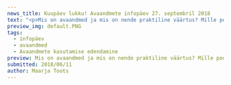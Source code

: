 ```yaml
---
news_title: Kuupäev lukku! Avaandmete infopäev 27. septembril 2018
text: "<p>Mis on avaandmed ja mis on nende praktiline väärtus? Mille poolest erinevad avaandmed ja avalikud andmed? Kas kõik avaliku sektori andmed on avaandmed? Aga kas need peaksid olema? Ja kuidas seostuvad kõige sellega veel isikuandmed?</p>\n<p>Nendele ja paljudele teistele aktuaalsetele küsimustele pakub vastuseid Tallinnas 27. septembril toimuv avaandmete infopäev. Ürituse kavas on ettekanded ekspertidelt, praktilised näited andmete avamisest ja kasutamisvõimalustest, inspireerivad edulood teistest riikidest ja avameelne mõttevahetus avaandmetega seotud väljakutsete teemal.</p>\n<pOsalema on oodatud avaliku sektori andmevaldajad ja avaandmete kasutajad ning huvilised kõigist sektoritest ja tegevusvaldkondadest!</p>\n<p>Registreerumine algab peagi, seniks jälgige <a href=\"https://www.facebook.com/events/2258219001081223/\" rel=\"nofollow\">jälgi\_lisainfot Facebookis!</a>!</p>\n<p>NB! Ootame ettepanekuid teemade ja küsimuste osas, mille kohta sooviksite infopäeval rohkem teada saada\_–\_<a href=\"http://https/github.com/okestonia/opendata-issue-tracker/issues/95\" rel=\"nofollow\">Esitage oma küsimus Githubi teemalõime!</a>.</p>\n<p><em>Avaandmete infopäev toimub projekti „Avaandmete kasutamise edendamine““ (2018-2020) raames, mida viib ellu MTÜ Open Knowledge Estonia koostöös Majandus- ja Kommunikatsiooniministeeriumiga. Projekti rahastatakse EL struktuuritoetuse toetusskeemist \"Infoühiskonna teadlikkuse tõstmine\", mida rahastab Euroopa Regionaalarengu Fond.</em></p>\n"
preview_img: default.PNG
tags:
  - infopäev
  - avaandmed
  - Avaandmete kasutamise edendamine
preview: Mis on avaandmed ja mis on nende praktiline väärtus? Mille poolest erinevad avaandmed ja avalikud andmed? Kas kõik avaliku sektori andmed on avaandmed? Aga kas peaksid olema? Ja kuidas seostuvad selle kõigega veel isikuandmed?
submitted: 2018/06/11
author: Maarja Toots
---
```

